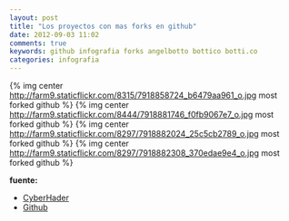 ```yaml
---
layout: post
title: "Los proyectos con mas forks en github"
date: 2012-09-03 11:02
comments: true
keywords: github infografia forks angelbotto bottico botti.co
categories: infografia
---
```


{% img center http://farm9.staticflickr.com/8315/7918858724_b6479aa961_o.jpg most forked github %}
{% img center http://farm9.staticflickr.com/8444/7918881746_f0fb9067e7_o.jpg most forked github %}
{% img center http://farm9.staticflickr.com/8297/7918882024_25c5cb2789_o.jpg most forked github %}
{% img center http://farm9.staticflickr.com/8297/7918882308_370edae9e4_o.jpg most forked github %}

**fuente:**

* [CyberHader](http://www.cyberhades.com/2012/09/03/los-proyectos-mas-duplicados-github-infografia/)
* [Github](https://github.com/popular/forked)